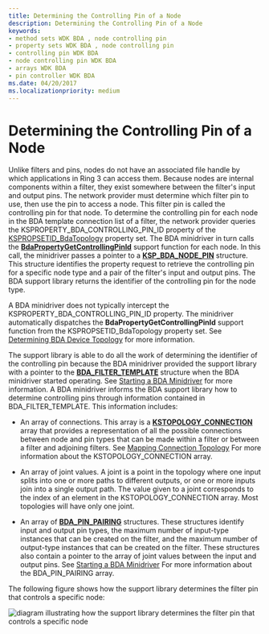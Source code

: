 ```yaml
---
title: Determining the Controlling Pin of a Node
description: Determining the Controlling Pin of a Node
keywords:
- method sets WDK BDA , node controlling pin
- property sets WDK BDA , node controlling pin
- controlling pin WDK BDA
- node controlling pin WDK BDA
- arrays WDK BDA
- pin controller WDK BDA
ms.date: 04/20/2017
ms.localizationpriority: medium
---
```


# Determining the Controlling Pin of a Node





Unlike filters and pins, nodes do not have an associated file handle by which applications in Ring 3 can access them. Because nodes are internal components within a filter, they exist somewhere between the filter's input and output pins. The network provider must determine which filter pin to use, then use the pin to access a node. This filter pin is called the controlling pin for that node. To determine the controlling pin for each node in the BDA template connection list of a filter, the network provider queries the KSPROPERTY\_BDA\_CONTROLLING\_PIN\_ID property of the [KSPROPSETID\_BdaTopology](./kspropsetid-bdatopology.md) property set. The BDA minidriver in turn calls the [**BdaPropertyGetControllingPinId**](/windows-hardware/drivers/ddi/bdasup/nf-bdasup-bdapropertygetcontrollingpinid) support function for each node. In this call, the minidriver passes a pointer to a [**KSP\_BDA\_NODE\_PIN**](/windows-hardware/drivers/ddi/bdamedia/ns-bdamedia-_ksp_bda_node_pin) structure. This structure identifies the property request to retrieve the controlling pin for a specific node type and a pair of the filter's input and output pins. The BDA support library returns the identifier of the controlling pin for the node type.

A BDA minidriver does not typically intercept the KSPROPERTY\_BDA\_CONTROLLING\_PIN\_ID property. The minidriver automatically dispatches the **BdaPropertyGetControllingPinId** support function from the KSPROPSETID\_BdaTopology property set. See [Determining BDA Device Topology](determining-bda-device-topology.md) for more information.

The support library is able to do all the work of determining the identifier of the controlling pin because the BDA minidriver provided the support library with a pointer to the [**BDA\_FILTER\_TEMPLATE**](/windows-hardware/drivers/ddi/bdasup/ns-bdasup-_bda_filter_template) structure when the BDA minidriver started operating. See [Starting a BDA Minidriver](starting-a-bda-minidriver.md) for more information. A BDA minidriver informs the BDA support library how to determine controlling pins through information contained in BDA\_FILTER\_TEMPLATE. This information includes:

-   An array of connections. This array is a [**KSTOPOLOGY\_CONNECTION**](/windows-hardware/drivers/ddi/ks/ns-ks-kstopology_connection) array that provides a representation of all the possible connections between node and pin types that can be made within a filter or between a filter and adjoining filters. See [Mapping Connection Topology](mapping-connection-topology.md) For more information about the KSTOPOLOGY\_CONNECTION array.

-   An array of joint values. A joint is a point in the topology where one input splits into one or more paths to different outputs, or one or more inputs join into a single output path. The value given to a joint corresponds to the index of an element in the KSTOPOLOGY\_CONNECTION array. Most topologies will have only one joint.

-   An array of [**BDA\_PIN\_PAIRING**](/windows-hardware/drivers/ddi/bdasup/ns-bdasup-_bda_pin_pairing) structures. These structures identify input and output pin types, the maximum number of input-type instances that can be created on the filter, and the maximum number of output-type instances that can be created on the filter. These structures also contain a pointer to the array of joint values between the input and output pins. See [Starting a BDA Minidriver](starting-a-bda-minidriver.md) For more information about the BDA\_PIN\_PAIRING array.

The following figure shows how the support library determines the filter pin that controls a specific node:

![diagram illustrating how the support library determines the filter pin that controls a specific node](images/bdajoint.png)

 

